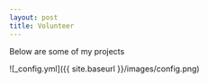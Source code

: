 ```yaml
---
layout: post
title: Volunteer
---
```

Below are some of my projects

![_config.yml]({{ site.baseurl }}/images/config.png)

